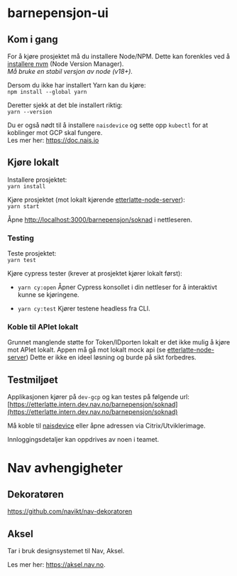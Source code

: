 # barnepensjon-ui

## Kom i gang

For å kjøre prosjektet må du installere Node/NPM. Dette kan forenkles ved å [installere nvm](https://github.com/nvm-sh/nvm) (Node Version Manager).\
_Må bruke en stabil versjon av node (v18+)._

Dersom du ikke har installert Yarn kan du kjøre:\
`npm install --global yarn`

Deretter sjekk at det ble installert riktig:\
`yarn --version`

Du er også nødt til å installere `naisdevice` og sette opp `kubectl` for at koblinger mot GCP skal fungere.\
Les mer her: https://doc.nais.io

## Kjøre lokalt

Installere prosjektet:\
`yarn install`

Kjøre prosjektet (mot lokalt kjørende [etterlatte-node-server](../etterlatte-node-server)):\
`yarn start`

Åpne [http://localhost:3000/barnepensjon/soknad](http://localhost:3000/barnepensjon/soknad) i nettleseren.

### Testing

Teste prosjektet:\
`yarn test`

Kjøre cypress tester (krever at prosjektet kjører lokalt først):

-   `yarn cy:open` Åpner Cypress konsollet i din nettleser for å interaktivt kunne se kjøringene.

-   `yarn cy:test` Kjører testene headless fra CLI.

### Koble til APIet lokalt

Grunnet manglende støtte for Token/IDporten lokalt er det ikke mulig å kjøre mot APIet lokalt.
Appen må gå mot lokalt mock api (se [etterlatte-node-server](../etterlatte-node-server))
Dette er ikke en ideel løsning og burde på sikt forbedres.

## Testmiljøet

Applikasjonen kjører på `dev-gcp` og kan testes på følgende url:
[https://etterlatte.intern.dev.nav.no/barnepensjon/soknad](https://etterlatte.intern.dev.nav.no/barnepensjon/soknad)

Må koble til [naisdevice](https://doc.nais.io/device/) eller åpne adressen via Citrix/Utviklerimage.

Innloggingsdetaljer kan oppdrives av noen i teamet.

# Nav avhengigheter

## Dekoratøren

https://github.com/navikt/nav-dekoratoren

## Aksel

Tar i bruk designsystemet til Nav, Aksel.

Les mer her: https://aksel.nav.no.
